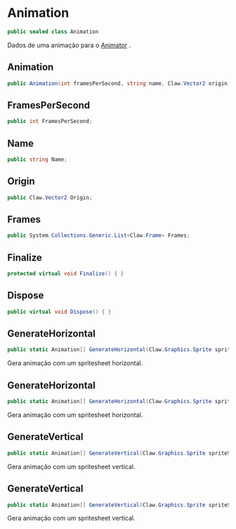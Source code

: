 # Animation
```csharp
public sealed class Animation
```
Dados de uma animação para o [Animator](/API/Claw/Animator#Animator) .<br />
## Animation
```csharp
public Animation(int framesPerSecond, string name, Claw.Vector2 origin, Claw.Frame[] frames) { }
```
## FramesPerSecond
```csharp
public int FramesPerSecond;
```
## Name
```csharp
public string Name;
```
## Origin
```csharp
public Claw.Vector2 Origin;
```
## Frames
```csharp
public System.Collections.Generic.List<Claw.Frame> Frames;
```
## Finalize
```csharp
protected virtual void Finalize() { }
```
## Dispose
```csharp
public virtual void Dispose() { }
```
## GenerateHorizontal
```csharp
public static Animation[] GenerateHorizontal(Claw.Graphics.Sprite spriteSheet, int amount, int[] frames, int[] animationFPS, string[] names, Claw.Vector2[] origins, Claw.Vector2 cellSize, Claw.Vector2 offset) { }
```
Gera animação com um spritesheet horizontal.<br />
## GenerateHorizontal
```csharp
public static Animation[] GenerateHorizontal(Claw.Graphics.Sprite spriteSheet, int amount, int frames, int animationFPS, Claw.Vector2 origin, Claw.Vector2 cellSize, Claw.Vector2 offset, string[] names) { }
```
Gera animação com um spritesheet horizontal.<br />
## GenerateVertical
```csharp
public static Animation[] GenerateVertical(Claw.Graphics.Sprite spriteSheet, int amount, int[] frames, int[] animationFPS, string[] names, Claw.Vector2[] origins, Claw.Vector2 cellSize, Claw.Vector2 offset) { }
```
Gera animação com um spritesheet vertical.<br />
## GenerateVertical
```csharp
public static Animation[] GenerateVertical(Claw.Graphics.Sprite spriteSheet, int amount, int frames, int animationFPS, Claw.Vector2 origin, Claw.Vector2 cellSize, Claw.Vector2 offset, string[] names) { }
```
Gera animação com um spritesheet vertical.<br />
